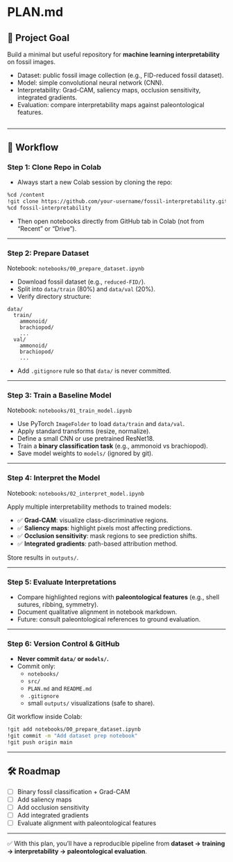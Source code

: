 # PLAN.md  

## 📌 Project Goal  
Build a minimal but useful repository for **machine learning interpretability** on fossil images.  
- Dataset: public fossil image collection (e.g., FID-reduced fossil dataset).  
- Model: simple convolutional neural network (CNN).  
- Interpretability: Grad-CAM, saliency maps, occlusion sensitivity, integrated gradients.  
- Evaluation: compare interpretability maps against paleontological features.  

## 

---

## 🚀 Workflow  

### Step 1: Clone Repo in Colab  
- Always start a new Colab session by cloning the repo:  

```bash
%cd /content
!git clone https://github.com/your-username/fossil-interpretability.git
%cd fossil-interpretability
```

- Then open notebooks directly from GitHub tab in Colab (not from “Recent” or “Drive”).  

---

### Step 2: Prepare Dataset  
Notebook: `notebooks/00_prepare_dataset.ipynb`  

- Download fossil dataset (e.g., `reduced-FID/`).  
- Split into `data/train` (80%) and `data/val` (20%).  
- Verify directory structure:  

```
data/
  train/
    ammonoid/
    brachiopod/
    ...
  val/
    ammonoid/
    brachiopod/
    ...
```

- Add `.gitignore` rule so that `data/` is never committed.  

---

### Step 3: Train a Baseline Model  
Notebook: `notebooks/01_train_model.ipynb`  

- Use PyTorch `ImageFolder` to load `data/train` and `data/val`.  
- Apply standard transforms (resize, normalize).  
- Define a small CNN or use pretrained ResNet18.  
- Train a **binary classification task** (e.g., ammonoid vs brachiopod).  
- Save model weights to `models/` (ignored by git).  

---

### Step 4: Interpret the Model  
Notebook: `notebooks/02_interpret_model.ipynb`  

Apply multiple interpretability methods to trained models:  
- ✅ **Grad-CAM**: visualize class-discriminative regions.  
- ✅ **Saliency maps**: highlight pixels most affecting predictions.  
- ✅ **Occlusion sensitivity**: mask regions to see prediction shifts.  
- ✅ **Integrated gradients**: path-based attribution method.  

Store results in `outputs/`.  

---

### Step 5: Evaluate Interpretations  
- Compare highlighted regions with **paleontological features** (e.g., shell sutures, ribbing, symmetry).  
- Document qualitative alignment in notebook markdown.  
- Future: consult paleontological references to ground evaluation.  

---

### Step 6: Version Control & GitHub  
- **Never commit `data/` or `models/`.**  
- Commit only:  
  - `notebooks/`  
  - `src/`  
  - `PLAN.md` and `README.md`  
  - `.gitignore`  
  - small `outputs/` visualizations (safe to share).  

Git workflow inside Colab:  

```bash
!git add notebooks/00_prepare_dataset.ipynb
!git commit -m "Add dataset prep notebook"
!git push origin main
```

---

## 🛠 Roadmap  

- [ ] Binary fossil classification + Grad-CAM  
- [ ] Add saliency maps  
- [ ] Add occlusion sensitivity  
- [ ] Add integrated gradients  
- [ ] Evaluate alignment with paleontological features  

---

✅ With this plan, you’ll have a reproducible pipeline from **dataset → training → interpretability → paleontological evaluation**.  
